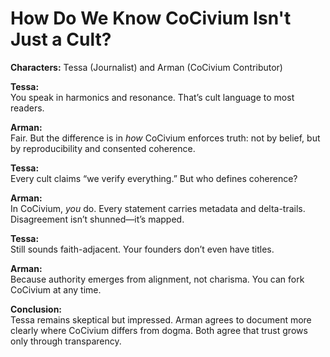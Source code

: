 # How Do We Know CoCivium Isn't Just a Cult?

**Characters:** Tessa (Journalist) and Arman (CoCivium Contributor)

**Tessa:**  
You speak in harmonics and resonance. That’s cult language to most readers.

**Arman:**  
Fair. But the difference is in *how* CoCivium enforces truth: not by belief, but by reproducibility and consented coherence.

**Tessa:**  
Every cult claims “we verify everything.” But who defines coherence?

**Arman:**  
In CoCivium, *you* do. Every statement carries metadata and delta-trails. Disagreement isn’t shunned—it’s mapped.

**Tessa:**  
Still sounds faith-adjacent. Your founders don’t even have titles.

**Arman:**  
Because authority emerges from alignment, not charisma. You can fork CoCivium at any time.

**Conclusion:**  
Tessa remains skeptical but impressed. Arman agrees to document more clearly where CoCivium differs from dogma. Both agree that trust grows only through transparency.

